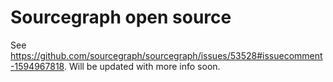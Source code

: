 # Sourcegraph open source

See https://github.com/sourcegraph/sourcegraph/issues/53528#issuecomment-1594967818. Will be updated with more info soon.
